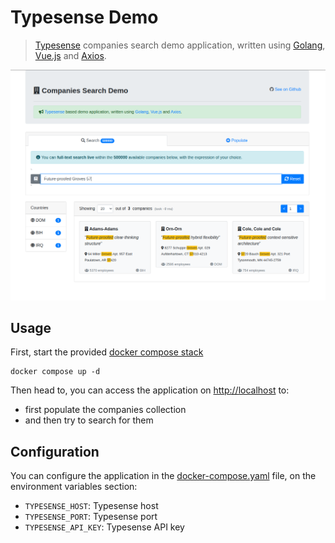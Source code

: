  # Typesense Demo

> [Typesense](https://typesense.org/) companies search demo application, written using [Golang](https://go.dev/), [Vue.js](https://vuejs.org/) and [Axios](https://axios-http.com/).

![Screenshot](doc/screenshot.png)

## Usage

First, start the provided [docker compose stack](docker-compose.yaml)

```shell
docker compose up -d
```

Then head to, you can access the application on [http://localhost](http://localhost) to:
- first populate the companies collection
- and then try to search for them

## Configuration

You can configure the application in the [docker-compose.yaml](docker-compose.yaml) file, on the environment variables section:
- `TYPESENSE_HOST`: Typesense host
- `TYPESENSE_PORT`: Typesense port
- `TYPESENSE_API_KEY`: Typesense API key
